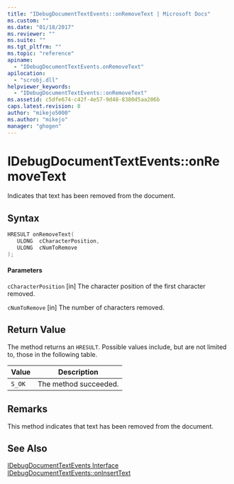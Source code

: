 ```yaml
---
title: "IDebugDocumentTextEvents::onRemoveText | Microsoft Docs"
ms.custom: ""
ms.date: "01/18/2017"
ms.reviewer: ""
ms.suite: ""
ms.tgt_pltfrm: ""
ms.topic: "reference"
apiname:
  - "IDebugDocumentTextEvents.onRemoveText"
apilocation:
  - "scrobj.dll"
helpviewer_keywords:
  - "IDebugDocumentTextEvents::onRemoveText"
ms.assetid: c5dfe674-c42f-4e57-9d48-8380d5aa206b
caps.latest.revision: 8
author: "mikejo5000"
ms.author: "mikejo"
manager: "ghogen"
---
```

# IDebugDocumentTextEvents::onRemoveText
Indicates that text has been removed from the document.

## Syntax

```cpp
HRESULT onRemoveText(
   ULONG  cCharacterPosition,
   ULONG  cNumToRemove
);
```

#### Parameters
 `cCharacterPosition`
 [in] The character position of the first character removed.

 `cNumToRemove`
 [in] The number of characters removed.

## Return Value
 The method returns an `HRESULT`. Possible values include, but are not limited to, those in the following table.

|Value|Description|
|-----------|-----------------|
|`S_OK`|The method succeeded.|

## Remarks
 This method indicates that text has been removed from the document.

## See Also
 [IDebugDocumentTextEvents Interface](../../winscript/reference/idebugdocumenttextevents-interface.md)
 [IDebugDocumentTextEvents::onInsertText](../../winscript/reference/idebugdocumenttextevents-oninserttext.md)